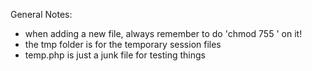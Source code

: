 General Notes:
- when adding a new file, always remember to do 'chmod 755 <filename>' on it!
- the tmp folder is for the temporary session files
- temp.php is just a junk file for testing things
